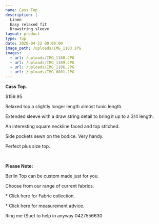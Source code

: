 ```yaml
---
name: Cass Top
description: |-
  Linen
  Easy relaxed fit
  Drawstring sleeve
layout: product
type: Top
date: 2020-04-22 00:00:00
image_path: /uploads/IMG_1183.JPG
images:
  - url: /uploads/IMG_1188.JPG
  - url: /uploads/IMG_1189.JPG
  - url: /uploads/IMG_1186.JPG
  - url: /uploads/IMG_0801.JPG
---
```


**Cass Top.**

$159.95

Relaxed top a slightly longer length almost tunic length.

Extended sleeve with a draw string detail to bring it up to a 3/4 length.

An interesting square neckline faced and top stitched.

Side pockets sewn on the bodice. Very handy.

Perfect plus size top.&nbsp;

&nbsp;

**Please Note:**

Berlin Top can be custom made just for you.

Choose from our range of current fabrics.

\* Click here for Fabric collection.

\* Click here for measurement advice.

Ring me (Sue) to help in anyway 0427556630

&nbsp;